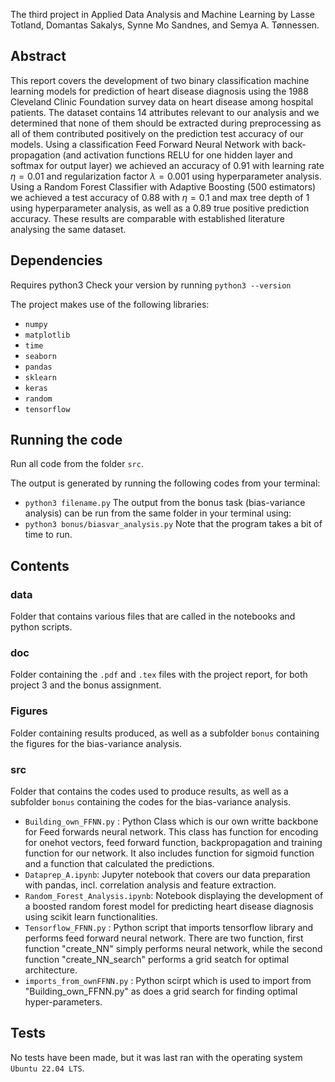 The third project in Applied Data Analysis and Machine Learning by Lasse Totland, Domantas Sakalys, Synne Mo Sandnes, and Semya A. Tønnessen. 

## Abstract 
This report covers the development of two binary classification machine learning models for prediction of heart disease diagnosis using the 1988 Cleveland Clinic Foundation survey data on heart disease among hospital patients. The dataset contains 14 attributes relevant to our analysis and we determined that none of them should be extracted during preprocessing as all of them contributed positively on the prediction test accuracy of our models. Using a classification Feed Forward Neural Network with back-propagation (and activation functions RELU for one hidden layer and softmax for output layer) we achieved an accuracy of $0.91$ with learning rate $\eta = 0.01$ and regularization factor $\lambda = 0.001$ using hyperparameter analysis. Using a Random Forest Classifier with Adaptive Boosting (500 estimators) we achieved a test accuracy of $0.88$ with $\eta = 0.1$ and max tree depth of $1$ using hyperparameter analysis, as well as a $0.89$ true positive prediction accuracy. These results are comparable with established literature analysing the same dataset.

## Dependencies 
Requires python3 
Check your version by running 
``` python3 --version ``` 

The project makes use of the following libraries: 
- `numpy`
- `matplotlib`
- `time`
- `seaborn`
- `pandas`
- `sklearn`
- `keras`
- `random`
- `tensorflow`

## Running the code 
Run all code from the folder `src`. 

The output is generated by running the following codes from your terminal: 
- `python3 filename.py`
The output from the bonus task (bias-variance analysis) can be run from the same folder in your terminal using: 
- `python3 bonus/biasvar_analysis.py`
Note that the program takes a bit of time to run. 

## Contents 
### data
Folder that contains various files that are called in the notebooks and python scripts.

### doc
Folder containing the `.pdf` and `.tex` files with the project report, for both project 3 and the bonus assignment. 

### Figures 
Folder containing results produced, as well as a subfolder `bonus` containing the figures for the bias-variance analysis. 

### src 
Folder that contains the codes used to produce results, as well as a subfolder `bonus` containing the codes for the bias-variance analysis. 

- `Building_own_FFNN.py` : Python Class which is our own writte backbone for Feed forwards neural network. This class has function for encoding for onehot vectors, feed forward function, backpropagation and training function for our network. It also includes function for sigmoid function and a function that calculated the predictions. 
- `Dataprep_A.ipynb`: Jupyter notebook that covers our data preparation with pandas, incl. correlation analysis and feature extraction.
- `Random_Forest_Analysis.ipynb`: Notebook displaying the development of a boosted random forest model for predicting heart disease diagnosis using scikit learn functionalities.
- `Tensorflow_FFNN.py` :  Python script that imports tensorflow library and performs feed forward neural network. There are two function, first function "create_NN" simply performs neural network, while the second function "create_NN_search" performs a grid seatch for optimal architecture.
- `imports_from_ownFFNN.py` : Python scirpt which is used to import from "Building_own_FFNN.py" as does a grid search for finding optimal hyper-parameters.

## Tests 
No tests have been made, but it was last ran with the operating system `Ubuntu 22.04 LTS`. 
